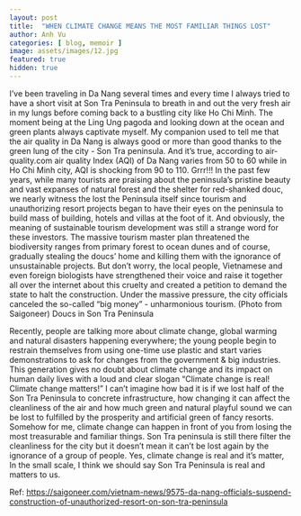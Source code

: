 ```yaml
---
layout: post
title:  "WHEN CLIMATE CHANGE MEANS THE MOST FAMILIAR THINGS LOST"
author: Anh Vu
categories: [ blog, memoir ]
image: assets/images/12.jpg
featured: true
hidden: true
---
```


I’ve been traveling in Da Nang several times and every time I always tried to have a short visit at Son Tra Peninsula to breath in and out the very fresh air in my lungs before coming back to a bustling city like Ho Chi Minh. The moment being at the Ling Ung pagoda and looking down at the ocean and green plants always captivate myself. My companion used to tell me that the air quality in Da Nang is always good or more than good thanks to the green lung of the city - Son Tra peninsula. And it’s true, according to air-quality.com air quality Index (AQI) of Da Nang varies from 50 to 60 while in Ho Chi Minh city, AQI is shocking from 90 to 110. Grrr!!!
In the past few years, while many tourists are praising about the peninsula’s pristine beauty and vast expanses of natural forest and the shelter for red-shanked douc, we nearly witness the lost the Peninsula itself since tourism and unauthorizing resort projects began to have their eyes on the peninsula to build mass of building, hotels and villas at the foot of it. And obviously, the meaning of sustainable tourism development was still a strange word for these investors. The massive tourism master plan threatened the biodiversity ranges from primary forest to ocean dunes and of course, gradually stealing the doucs’ home and killing them with the ignorance of unsustainable projects.
But don’t worry, the local people, Vietnamese and even foreign biologists have strengthened their voice and raise it together all over the internet about this cruelty and created a petition to demand the state to halt the construction. Under the massive pressure, the city officials canceled the so-called “big money” -  unharmonious tourism.
(Photo from Saigoneer) Doucs in Son Tra Peninsula

Recently, people are talking more about climate change, global warming and natural disasters happening everywhere; the young people begin to restrain themselves from using one-time use plastic and start varies demonstrations to ask for changes from the government & big industries. This generation gives no doubt about climate change and its impact on human daily lives with a loud and clear slogan “Climate change is real! Climate change matters!”
I can’t imagine how bad it is if we lost half of the Son Tra Peninsula to concrete infrastructure, how changing it can affect the cleanliness of the air and how much green and natural playful sound we can be lost to fulfilled by the prosperity and artificial green of fancy resorts. Somehow for me, climate change can happen in front of you from losing the most treasurable and familiar things. Son Tra peninsula is still there filter the cleanliness for the city but it doesn’t mean it can’t be lost again by the ignorance of a group of people. Yes, climate change is real and it’s matter, In the small scale, I think we should say Son Tra Peninsula is real and matters to us.

Ref:
https://saigoneer.com/vietnam-news/9575-da-nang-officials-suspend-construction-of-unauthorized-resort-on-son-tra-peninsula
